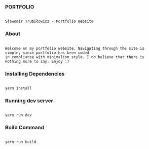 ### PORTFOLIO
```

Sławomir Trubiłowicz - Portfolio Website
```

### About
```

Welcome on my portfolio website. Navigating through the site is simple, since portfolio has been coded 
in compliance with minimalism style. I do believe that there is nothing more to say. Enjoy :)
```

### Installing Dependencies
```

yarn install
```

### Running dev server
```

yarn run dev
```

### Build Command
```

yarn run build
```